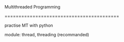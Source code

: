 Multithreaded Programming

=========================================


practise MT with python

module:  thread,
	 threading (recommanded)

